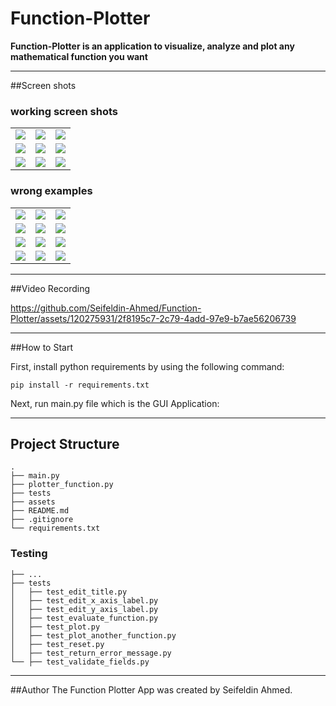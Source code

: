# Function-Plotter
**Function-Plotter is an application to visualize, analyze and plot any mathematical function you want**
___
##Screen shots

### working screen shots
<table>
  <tr>
    <td><img src="E:\Courses\git\Function-Plotter\assets\images\1.png"></td>
    <td><img src="E:\Courses\git\Function-Plotter\assets\images\2.png"></td>
    <td><img src="E:\Courses\git\Function-Plotter\assets\images\3.png"></td>
  </tr>
  <tr>
    <td><img src="E:\Courses\git\Function-Plotter\assets\images\4.png"></td>
    <td><img src="E:\Courses\git\Function-Plotter\assets\images\5.png"></td>
    <td><img src="E:\Courses\git\Function-Plotter\assets\images\6.png"></td>
  </tr>
  <tr>
    <td><img src="E:\Courses\git\Function-Plotter\assets\images\7.png"></td>
    <td><img src="E:\Courses\git\Function-Plotter\assets\images\8.png"></td>
    <td><img src="E:\Courses\git\Function-Plotter\assets\images\9.png"></td>
  </tr>
</table>

### wrong examples

<table>
  <tr>
    <td><img src="E:\Courses\git\Function-Plotter\assets\images\10.png"></td>
    <td><img src="E:\Courses\git\Function-Plotter\assets\images\11.png"></td>
    <td><img src="E:\Courses\git\Function-Plotter\assets\images\12.png"></td>
  </tr>
  <tr>
    <td><img src="E:\Courses\git\Function-Plotter\assets\images\13.png"></td>
    <td><img src="E:\Courses\git\Function-Plotter\assets\images\14.png"></td>
    <td><img src="E:\Courses\git\Function-Plotter\assets\images\15.png"></td>
  </tr>
  <tr>
    <td><img src="E:\Courses\git\Function-Plotter\assets\images\16.png"></td>
    <td><img src="E:\Courses\git\Function-Plotter\assets\images\17.png"></td>
    <td><img src="E:\Courses\git\Function-Plotter\assets\images\18.png"></td>
  </tr>
  <tr>
    <td><img src="E:\Courses\git\Function-Plotter\assets\images\19.png"></td>
    <td><img src="E:\Courses\git\Function-Plotter\assets\images\20.png"></td>
    <td><img src="E:\Courses\git\Function-Plotter\assets\images\21.png"></td>
  </tr>
</table>

___
##Video Recording
 
https://github.com/Seifeldin-Ahmed/Function-Plotter/assets/120275931/2f8195c7-2c79-4add-97e9-b7ae56206739
___
##How to  Start

First, install python requirements by using the following command:

```
pip install -r requirements.txt
```
Next, run main.py file which is the GUI Application:

___
## Project Structure 
```
.
├── main.py      
├── plotter_function.py
├── tests             
├── assets                  
├── README.md
├── .gitignore
└── requirements.txt        
```
### Testing
```
├── ...
├── tests                      
│   ├── test_edit_title.py           
│   ├── test_edit_x_axis_label.py          
│   ├── test_edit_y_axis_label.py             
│   ├── test_evaluate_function.py               
│   ├── test_plot.py
│   ├── test_plot_another_function.py
│   ├── test_reset.py
│   ├── test_return_error_message.py
└── ├── test_validate_fields.py
```
___
##Author
The Function Plotter App was created by Seifeldin Ahmed.


